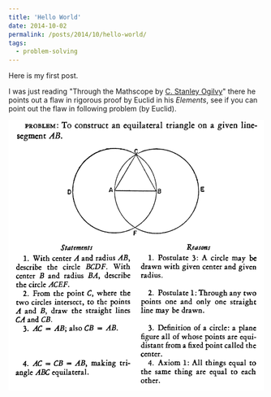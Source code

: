 ```yaml
---
title: 'Hello World'
date: 2014-10-02
permalink: /posts/2014/10/hello-world/
tags:
  - problem-solving
---
```

Here is my first post.

I was just reading "Through the Mathscope by <a href="http://en.wikipedia.org/wiki/C._Stanley_Ogilvy">C. Stanley Ogilvy</a>" there he points out a flaw in rigorous proof by Euclid in his <em>Elements</em>, see if you can point out the flaw in following problem (by Euclid).

<img src="images/mathscope.png" alt="">
